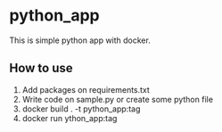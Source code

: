 # python_app

This is simple python app with docker.

## How to use
1. Add packages on requirements.txt
1. Write code on sample.py or create some python file
1. docker build . -t python_app:tag
1. docker run ython_app:tag
